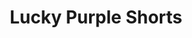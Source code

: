 ---
templateKey: blog-post
featuredpost: false
featuredimage: /assets/Lucky_Purple_Shorts.png
title: Lucky Purple Shorts
description: Special
testfield: 1578
---